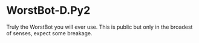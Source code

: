 # WorstBot-D.Py2
Truly the WorstBot you will ever use. This is public but only in the broadest of senses, expect some breakage.
